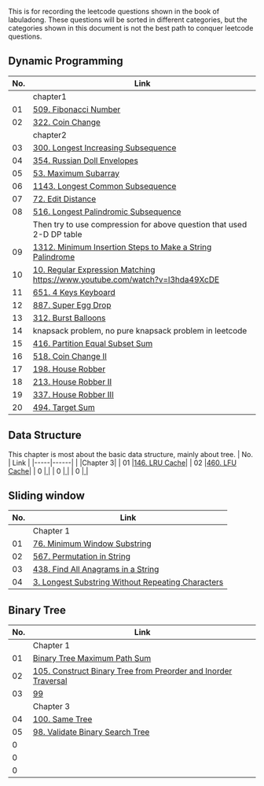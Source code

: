 This is for recording the leetcode questions shown in the book of labuladong. These questions will be sorted in different categories, but the categories shown in this document is not the best path to conquer leetcode questions.

## Dynamic Programming
| No. | Link |
|-----|------|
||chapter1|
| 01  |[509. Fibonacci Number](https://leetcode.com/problems/fibonacci-number/description/])|
| 02  |[322. Coin Change](https://leetcode.com/problems/coin-change/description/)|
||chapter2|
| 03  |[300. Longest Increasing Subsequence](https://leetcode.com/problems/longest-increasing-subsequence/description/)|
| 04  |[354. Russian Doll Envelopes](https://leetcode.com/problems/russian-doll-envelopes/description/)|
| 05  |[53. Maximum Subarray](https://leetcode.com/problems/maximum-subarray/description/)|
| 06  |[1143. Longest Common Subsequence](https://leetcode.com/problems/longest-common-subsequence/description/)|
| 07  |[72. Edit Distance](https://leetcode.com/problems/edit-distance/description/)|
| 08  |[516. Longest Palindromic Subsequence](https://leetcode.com/problems/longest-palindromic-subsequence/description/)|
||Then try to use compression for above question that used 2-D DP table|
| 09  |[1312. Minimum Insertion Steps to Make a String Palindrome](https://leetcode.com/problems/minimum-insertion-steps-to-make-a-string-palindrome/description/)|
| 10  |[10. Regular Expression Matching](https://leetcode.com/problems/regular-expression-matching/description/)  https://www.youtube.com/watch?v=l3hda49XcDE|
| 11 |[651. 4 Keys Keyboard](https://leetcode.com/problems/4-keys-keyboard/description/)|
| 12  |[887. Super Egg Drop](https://leetcode.com/problems/super-egg-drop/description/)|
| 13  |[312. Burst Balloons](https://leetcode.com/problems/burst-balloons/)|
| 14  | knapsack problem, no pure knapsack problem in leetcode|
| 15  |[416. Partition Equal Subset Sum](https://leetcode.com/problems/partition-equal-subset-sum/)|
| 16 | [518. Coin Change II](https://leetcode.com/problems/coin-change-ii/description/)|
| 17  |[198. House Robber](https://leetcode.com/problems/house-robber/description/)|
| 18  |[213. House Robber II](https://leetcode.com/problems/house-robber-ii/)|
| 19  |[337. House Robber III](https://leetcode.com/problems/house-robber-iii/)|
| 20  |[494. Target Sum](https://leetcode.com/problems/target-sum/)|

## Data Structure
This chapter is most about the basic data structure, mainly about tree. 
| No. | Link |
|-----|------|
| |Chapter 3|
| 01  |[146. LRU Cache](https://leetcode.com/problems/lru-cache/description/)|
| 02  |[460. LFU Cache](https://leetcode.com/problems/lfu-cache/)|
| 0  |[ ]()|
| 0  |[ ]()|
| 0  |[ ]()|

## Sliding window
| No. | Link |
|-----|------|
| |Chapter 1|
| 01  |[76. Minimum Window Substring](https://leetcode.com/problems/minimum-window-substring/)|
| 02  |[567. Permutation in String](https://leetcode.com/problems/permutation-in-string/)|
| 03 |[438. Find All Anagrams in a String](https://leetcode.com/problems/find-all-anagrams-in-a-string/description/)|
| 04  |[3. Longest Substring Without Repeating Characters](https://leetcode.com/problems/longest-substring-without-repeating-characters/description/)|

## Binary Tree
| No. | Link |
|-----|------|
| |Chapter 1|
| 01 |[Binary Tree Maximum Path Sum](https://leetcode.com/problems/binary-tree-maximum-path-sum/description/)|
| 02  |[105. Construct Binary Tree from Preorder and Inorder Traversal](https://leetcode.com/problems/construct-binary-tree-from-preorder-and-inorder-traversal/description/)|
| 03  |[99]()|
|   |Chapter 3|
| 04 |[100. Same Tree](https://leetcode.com/problems/same-tree/description/)|
| 05 |[98. Validate Binary Search Tree](https://leetcode.com/problems/validate-binary-search-tree/description/)|
| 0  |[ ]()|
| 0  |[ ]()|
| 0  |[ ]()|

